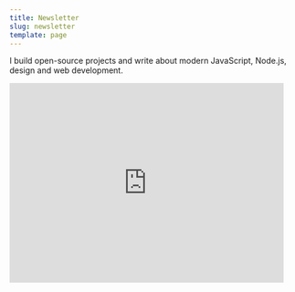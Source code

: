 ```yaml
---
title: Newsletter
slug: newsletter
template: page
---
```


I build open-source projects and write about modern JavaScript, Node.js, design and web development.

<div class="centered-iframe">
  <iframe
    width="480"
    height="350"
    src="https://toqeer.substack.com/embed"
    frameborder="0"
    scrolling="no"
  ></iframe>
</div>

